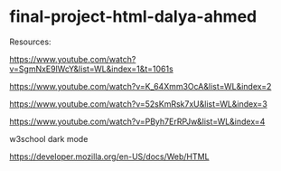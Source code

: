 # final-project-html-dalya-ahmed

Resources:

https://www.youtube.com/watch?v=SgmNxE9lWcY&list=WL&index=1&t=1061s

https://www.youtube.com/watch?v=K_64Xmm3OcA&list=WL&index=2

https://www.youtube.com/watch?v=52sKmRsk7xU&list=WL&index=3

https://www.youtube.com/watch?v=PByh7ErRPJw&list=WL&index=4

w3school dark mode

https://developer.mozilla.org/en-US/docs/Web/HTML
